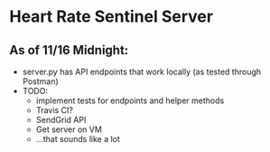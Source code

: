 # Heart Rate Sentinel Server
## As of 11/16 Midnight:
* server.py has API endpoints that work locally (as tested through Postman)
* TODO: 
  * implement tests for endpoints and helper methods
  * Travis CI?
  * SendGrid API
  * Get server on VM
  * ...that sounds like a lot
